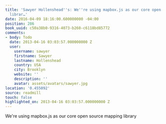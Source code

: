 ```yaml
---
title: 'Sawyer Hollenshead''s: We''re using mapbox.js as our core open source mapping
  librar…'
date: 2016-04-09 18:16:00.600000000 -04:00
position: 286
book_uuid: c50a38b0-9316-4073-b260-c6118bd85772
comments:
- body: Todo
  date: 2013-04-16 03:03:57.000000000 Z
  user:
    username: sawyer
    firstname: Sawyer
    lastname: Hollenshead
    country: USA
    city: Brooklyn
    website: ''
    description: ''
    avatar: assets/avatars/sawyer.jpg
location: '0.455092'
source: readmill
touch: false
highlighted_on: 2013-04-16 03:03:57.000000000 Z
---
```


We're using mapbox.js as our core open source mapping library